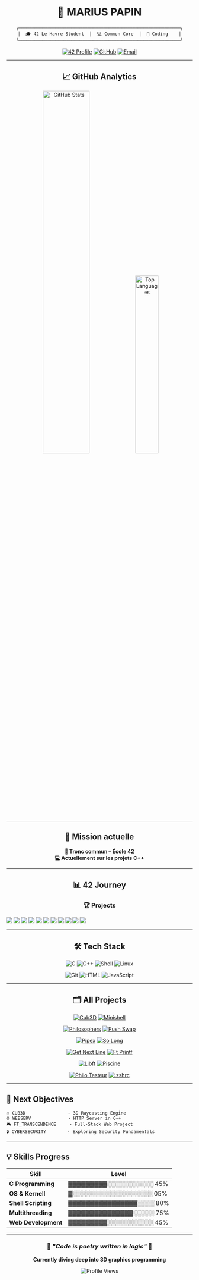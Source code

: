 <div align="center">

# 👋 **MARIUS PAPIN**

```ascii
╭─────────────────────────────────────────────────────────────╮
│  🎓 42 Le Havre Student  │  💻 Common Core  │  🚀 Coding    │
╰─────────────────────────────────────────────────────────────╯
```

[![42 Profile](https://img.shields.io/badge/42-mpapin-1a1a1a?style=for-the-badge&logo=42&logoColor=white&labelColor=2d3748&color=1a1a1a&t=20250701)](https://profile.intra.42.fr/users/mpapin)
[![GitHub](https://img.shields.io/badge/GitHub-mmmharius-1a1a1a?style=for-the-badge&logo=github&logoColor=white&labelColor=2d3748&color=1a1a1a&t=20250701)](https://github.com/mmmharius)
[![Email](https://img.shields.io/badge/Email-Contact-1a1a1a?style=for-the-badge&logo=gmail&logoColor=white&labelColor=2d3748&color=1a1a1a&t=20250701)](mailto:mpapin@student.42lehavre.fr)

</div>

---

<div align="center">

## 📈 **GitHub Analytics**

<img width="50%" src="https://github-readme-stats.vercel.app/api?username=mmmharius&show_icons=true&theme=dark&hide_border=true&bg_color=0d1117&title_color=58a6ff&icon_color=f85149&text_color=c9d1d9&count_private=true&hide=issues&v=20250701" alt="GitHub Stats"/>
<img width="35%" src="https://github-readme-stats.vercel.app/api/top-langs/?username=mmmharius&layout=compact&theme=dark&hide_border=true&bg_color=0d1117&title_color=58a6ff&text_color=c9d1d9&langs_count=6&v=20250701" alt="Top Languages"/>

</div>

---

<div align="center">

## 🎯 **Mission actuelle**

**🧠 Tronc commun – École 42**  
**💻 Actuellement sur les projets C++**

</div>

---

<div align="center">

## 📊 **42 Journey**

### 🏆 **Projects**

</div>

<img src="https://img.shields.io/badge/🧠_PHILOSOPHERS-100/100-success?style=for-the-badge&logo=c&logoColor=white&labelColor=2d3748&color=1a1a1a&t=20250701"/>
<img src="https://img.shields.io/badge/🐚_MINISHELL-101/100-brightgreen?style=for-the-badge&logo=gnubash&logoColor=white&labelColor=2d3748&color=1a1a1a&t=20250701"/>
<img src="https://img.shields.io/badge/🔄_PUSH__SWAP-95/100-yellow?style=for-the-badge&logo=c&logoColor=white&labelColor=2d3748&color=1a1a1a&t=20250701"/>
<img src="https://img.shields.io/badge/🔗_PIPEX-100/100-success?style=for-the-badge&logo=gnubash&logoColor=white&labelColor=2d3748&color=1a1a1a&t=20250701"/>
<img src="https://img.shields.io/badge/🎮_SO__LONG-100/100-success?style=for-the-badge&logo=gamemaker&logoColor=white&labelColor=2d3748&color=1a1a1a&t=20250701"/>
<img src="https://img.shields.io/badge/📖_GET__NEXT__LINE-100/100-success?style=for-the-badge&logo=c&logoColor=white&labelColor=2d3748&color=1a1a1a&t=20250701"/>
<img src="https://img.shields.io/badge/⚡_BORN2BEROOT-110/100-brightgreen?style=for-the-badge&logo=linux&logoColor=white&labelColor=2d3748&color=1a1a1a&t=20250701"/>
<img src="https://img.shields.io/badge/🖨️_FT__PRINTF-100/100-success?style=for-the-badge&logo=c&logoColor=white&labelColor=2d3748&color=1a1a1a&t=20250701"/>
<img src="https://img.shields.io/badge/📚_LIBFT-100/100-success?style=for-the-badge&logo=c&logoColor=white&labelColor=2d3748&color=1a1a1a&t=20250701"/>
<img src="https://img.shields.io/badge/📝_EXAM_RANK_02-100/100-success?style=for-the-badge&logo=checkmarx&logoColor=white&labelColor=2d3748&color=1a1a1a&t=20250701"/>
<img src="https://img.shields.io/badge/📝_EXAM_RANK_03-100/100-success?style=for-the-badge&logo=checkmarx&logoColor=white&labelColor=2d3748&color=1a1a1a&t=20250701"/>

<div align="center">

</div>

---

<div align="center">

## 🛠️ **Tech Stack**

![C](https://img.shields.io/badge/C-Expert-2d3748?style=for-the-badge&logo=c&logoColor=white&labelColor=1a1a1a&t=20250701)
![C++](https://img.shields.io/badge/C++-Learning-2d3748?style=for-the-badge&logo=cplusplus&logoColor=white&labelColor=1a1a1a&t=20250701)
![Shell](https://img.shields.io/badge/Shell-Advanced-2d3748?style=for-the-badge&logo=gnubash&logoColor=white&labelColor=1a1a1a&t=20250701)
![Linux](https://img.shields.io/badge/Linux-Proficient-2d3748?style=for-the-badge&logo=linux&logoColor=white&labelColor=1a1a1a&t=20250701)

![Git](https://img.shields.io/badge/Git-Advanced-2d3748?style=for-the-badge&logo=git&logoColor=white&labelColor=1a1a1a&t=20250701)
![HTML](https://img.shields.io/badge/HTML5-Intermediate-2d3748?style=for-the-badge&logo=html5&logoColor=white&labelColor=1a1a1a&t=20250701)
![JavaScript](https://img.shields.io/badge/JavaScript-Learning-2d3748?style=for-the-badge&logo=javascript&logoColor=white&labelColor=1a1a1a&t=20250701)

</div>

---

<div align="center">

## 🗂️ **All Projects**

[![Cub3D](https://github-readme-stats.vercel.app/api/pin/?username=mmmharius&repo=42_cub3d&theme=dark&hide_border=true&bg_color=0d1117&title_color=58a6ff&icon_color=f85149&text_color=c9d1d9&v=20250701)](https://github.com/mmmharius/42_cub3d)
[![Minishell](https://github-readme-stats.vercel.app/api/pin/?username=mmmharius&repo=42_minishell&theme=dark&hide_border=true&bg_color=0d1117&title_color=58a6ff&icon_color=f85149&text_color=c9d1d9&v=20250701)](https://github.com/mmmharius/42_minishell)

[![Philosophers](https://github-readme-stats.vercel.app/api/pin/?username=mmmharius&repo=42_philosophers&theme=dark&hide_border=true&bg_color=0d1117&title_color=58a6ff&icon_color=f85149&text_color=c9d1d9&v=20250701)](https://github.com/mmmharius/42_philosophers)
[![Push Swap](https://github-readme-stats.vercel.app/api/pin/?username=mmmharius&repo=42_push_swap&theme=dark&hide_border=true&bg_color=0d1117&title_color=58a6ff&icon_color=f85149&text_color=c9d1d9&v=20250701)](https://github.com/mmmharius/42_push_swap)

[![Pipex](https://github-readme-stats.vercel.app/api/pin/?username=mmmharius&repo=42_pipex&theme=dark&hide_border=true&bg_color=0d1117&title_color=58a6ff&icon_color=f85149&text_color=c9d1d9&v=20250701)](https://github.com/mmmharius/42_pipex)
[![So Long](https://github-readme-stats.vercel.app/api/pin/?username=mmmharius&repo=42_so_long&theme=dark&hide_border=true&bg_color=0d1117&title_color=58a6ff&icon_color=f85149&text_color=c9d1d9&v=20250701)](https://github.com/mmmharius/42_so_long)

[![Get Next Line](https://github-readme-stats.vercel.app/api/pin/?username=mmmharius&repo=42_get_next_line&theme=dark&hide_border=true&bg_color=0d1117&title_color=58a6ff&icon_color=f85149&text_color=c9d1d9&v=20250701)](https://github.com/mmmharius/42_get_next_line)
[![Ft Printf](https://github-readme-stats.vercel.app/api/pin/?username=mmmharius&repo=42_ft_printf&theme=dark&hide_border=true&bg_color=0d1117&title_color=58a6ff&icon_color=f85149&text_color=c9d1d9&v=20250701)](https://github.com/mmmharius/42_ft_printf)

[![Libft](https://github-readme-stats.vercel.app/api/pin/?username=mmmharius&repo=42_libft&theme=dark&hide_border=true&bg_color=0d1117&title_color=58a6ff&icon_color=f85149&text_color=c9d1d9&v=20250701)](https://github.com/mmmharius/42_libft)
[![Piscine](https://github-readme-stats.vercel.app/api/pin/?username=mmmharius&repo=42_piscine&theme=dark&hide_border=true&bg_color=0d1117&title_color=58a6ff&icon_color=f85149&text_color=c9d1d9&v=20250701)](https://github.com/mmmharius/42_piscine)

[![Philo Testeur](https://github-readme-stats.vercel.app/api/pin/?username=mmmharius&repo=philo_testeur&theme=dark&hide_border=true&bg_color=0d1117&title_color=58a6ff&icon_color=f85149&text_color=c9d1d9&v=20250701)](https://github.com/mmmharius/philo_testeur)
[![.zshrc](https://github-readme-stats.vercel.app/api/pin/?username=mmmharius&repo=.zshrc&theme=dark&hide_border=true&bg_color=0d1117&title_color=58a6ff&icon_color=f85149&text_color=c9d1d9&v=20250701)](https://github.com/mmmharius/.zshrc)

</div>

---

## 🎯 **Next Objectives**

```
🔥 CUB3D                - 3D Raycasting Engine
🌐 WEBSERV              - HTTP Server in C++  
🎮 FT_TRANSCENDENCE     - Full-Stack Web Project
🔒 CYBERSECURITY        - Exploring Security Fundamentals
```

---

## 💡 **Skills Progress**

| Skill | Level |
|-------|-------|
| **C Programming** | ▓▓▓▓▓▓▓▓▓░░░░░░░░░░░ 45% |
| **OS & Kernell** | ▓░░░░░░░░░░░░░░░░░░░ 05% |
| **Shell Scripting** | ▓▓▓▓▓▓▓▓▓▓▓▓▓▓▓▓░░░░ 80% |
| **Multithreading** | ▓▓▓▓▓▓▓▓▓▓▓▓▓▓▓░░░░░ 75% |
| **Web Development** | ▓▓▓▓▓▓▓▓▓░░░░░░░░░░░ 45% |

---

<div align="center">

### 🌟 *"Code is poetry written in logic"* 🌟

**Currently diving deep into 3D graphics programming**

<img src="https://komarev.com/ghpvc/?username=mmmharius&label=Profile%20views&color=2d3748&style=flat&t=20250701" alt="Profile Views" />

</div>
